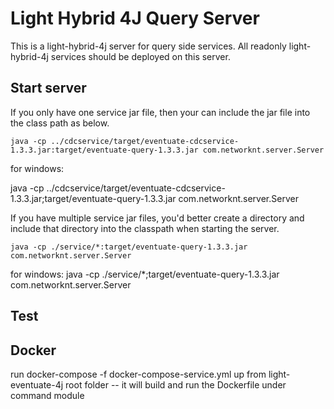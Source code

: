 # Light Hybrid 4J Query Server

This is a light-hybrid-4j server for query side services. All readonly light-hybrid-4j
services should be deployed on this server.

## Start server

If you only have one service jar file, then your can include the jar file into the
class path as below.

```
java -cp ../cdcservice/target/eventuate-cdcservice-1.3.3.jar:target/eventuate-query-1.3.3.jar com.networknt.server.Server
```

for windows:

java -cp ../cdcservice/target/eventuate-cdcservice-1.3.3.jar;target/eventuate-query-1.3.3.jar com.networknt.server.Server

If you have multiple service jar files, you'd better create a directory and include
that directory into the classpath when starting the server.

```
java -cp ./service/*:target/eventuate-query-1.3.3.jar com.networknt.server.Server
```

for windows:
java -cp ./service/*;target/eventuate-query-1.3.3.jar com.networknt.server.Server

## Test


## Docker
run docker-compose -f docker-compose-service.yml up from light-eventuate-4j root folder
  -- it will build and run the Dockerfile under command module